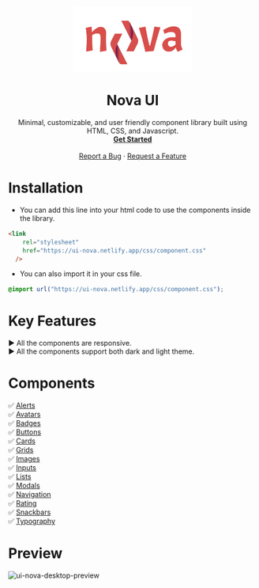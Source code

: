 <p align="center">
  <a href="https://ui-nova.netlify.app/" target="_blank">
    <img src="https://github.com/sach10-create/Nova-ui-Component-Library/blob/dev/components/assets/nova-logo-dark.png" alt="Nova UI logo" >
  </a>
</p>
<h1 align="center" color="green">Nova UI</h3>
<p align="center">
 Minimal, customizable, and user friendly component library built using HTML, CSS, and Javascript.
  <br>
  <a href="https://ripple-ui.netlify.app"><strong>Get Started</strong></a>
 <br />
  <br />
    <a href="https://github.com/sach10-create/Nova-ui-Component-Library/issues/new?assignees=&labels=bug&template=01_BUG_REPORT.md&title=bug%3A+">Report a Bug</a>
    ·
    <a href="https://github.com/sach10-create/Nova-ui-Component-Library/issues/new?assignees=&labels=enhancement&template=02_FEATURE_REQUEST.md&title=feat%3A+">Request a Feature</a>
</div>
</p>

# Installation

- You can add this line into your html code to use the components inside the library.
```html
<link
    rel="stylesheet"
    href="https://ui-nova.netlify.app/css/component.css"
  />
```
- You can also import it in your css file.
```css
@import url("https://ui-nova.netlify.app/css/component.css");
```

# Key Features
▶️ All the components are responsive. <br/>
▶️ All the components support both dark and light theme.

# Components

✅ <a href="https://ui-nova.netlify.app/components/alerts/alerts.html">Alerts</a> <br/>
✅ <a href="https://ui-nova.netlify.app/components/avatar/avatar.html">Avatars</a> <br/>
✅ <a href="https://ui-nova.netlify.app/components/badge/badge.html">Badges</a> <br/>
✅ <a href="https://ui-nova.netlify.app/components/button/button.html">Buttons</a> <br/>
✅ <a href="https://ui-nova.netlify.app/components/card/card.html">Cards</a> <br/>
✅ <a href="https://ui-nova.netlify.app/components/grid/grid.html">Grids</a> <br/>
✅ <a href="https://ui-nova.netlify.app/components/image/image.html">Images</a> <br/>
✅ <a href="https://ui-nova.netlify.app/components/input/input.html">Inputs</a> <br/>
✅ <a href="https://ui-nova.netlify.app/components/lists/list.html">Lists</a> <br/>
✅ <a href="https://ui-nova.netlify.app/components/modal/modal.html">Modals</a> <br/>
✅ <a href="https://ui-nova.netlify.app/components/navigation/navigation.html">Navigation</a> <br/>
✅ <a href="https://ui-nova.netlify.app/components/rating/rating.html">Rating</a> <br/>
✅ <a href="https://ui-nova.netlify.app/components/snackbar/snackbar.html">Snackbars</a> <br/>
✅ <a href="https://ui-nova.netlify.app/components/typography/typography.html">Typography</a> <br/>

# Preview
![ui-nova-desktop-preview](https://user-images.githubusercontent.com/65531346/155223141-08e7320f-51ed-46e0-b5fd-48b553018692.gif)
